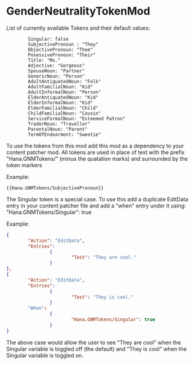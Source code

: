 # GenderNeutralityTokenMod

List of currently available Tokens and their default values:
```
        Singular: false
        SubjectivePronoun : "They"
        ObjectivePronoun: "Them"
        PosessivePronoun: "Their"
        Title: "Mx."
        Adjective: "Gorgeous"
        SpouseNoun: "Partner"
        GenericNoun: "Person"
        AdultAntiquatedNoun: "Folk"
        AdultFamilialNoun: "Kid"
        AdultInformalNoun: "Person"
        ElderAntiquatedNoun: "Kid"
        ElderInformalNoun: "Kid"
        ElderFamilialNoun: "Child"
        ChildFamilialNoun: "Cousin"
        ServiceFormalNoun: "Esteemed Patron"
        TraderNoun: "Traveller"
        ParentalNoun: "Parent"
        TermOfEndearment: "Sweetie"
```

To use the tokens from this mod add this mod as a dependency to your content patcher mod.
All tokens are used in place of text with the prefix "Hana.GNMTokens/" (minus the quatation marks) and surrounded by the token markers

Example:

```
{{Hana.GNMTokens/SubjectivePronoun}}
```

The Singular token is a special case. To use this add a duplicate EditData entry in your content patcher file and add a "when" entry under it using: "Hana.GNMTokens/Singular": true

Example:

```json
{
        "Action": "EditData",
        "Entries":
                {
                        "Test": "They are cool."
                }
},
{
        "Action": "EditData",
        "Entries":
                {
                        "Test": "They is cool."
                }
        "When":
                {
                        "Hana.GNMTokens/Singular": true
                }
}
```

The above case would allow the user to see "They are cool" when the Singular variable is toggled off (the default) and "They is cool" when the Singular variable is toggled on.
